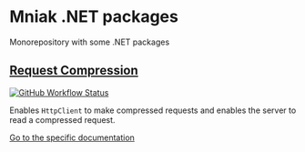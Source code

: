 # Mniak .NET packages

Monorepository with some .NET packages

## [Request Compression](/RequestCompression/README.md)
[![GitHub Workflow Status](https://img.shields.io/github/workflow/status/mniak/dotnet-packages/RequestCompression)](https://github.com/mniak/dotnet-packages/actions?query=workflow%3ARequestCompression+event%3Apush+branch%3Amaster)

Enables `HttpClient` to make compressed requests and enables the server to read a compressed request.

[Go to the specific documentation](/RequestCompression/README.md)
